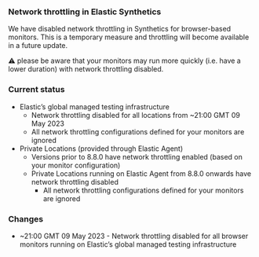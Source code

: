 ### Network throttling in Elastic Synthetics

We have disabled network throttling in Synthetics for browser-based monitors. This is a temporary measure and throttling will become available in a future update.

⚠️ please be aware that your monitors may run more quickly (i.e. have a lower duration) with network throttling disabled.


### Current status

* Elastic’s global managed testing infrastructure
  * Network throttling disabled for all locations from ~21:00 GMT 09 May 2023
  * All network throttling configurations defined for your monitors are ignored
* Private Locations (provided through Elastic Agent)
  * Versions prior to 8.8.0 have network throttling enabled (based on your monitor configuration)
  * Private Locations running on Elastic Agent from 8.8.0 onwards have network throttling disabled
    * All network throttling configurations defined for your monitors are ignored


### Changes

* ~21:00 GMT 09 May 2023 - Network throttling disabled for all browser monitors running on Elastic’s global managed testing infrastructure


